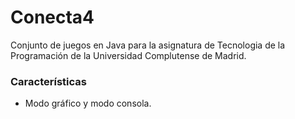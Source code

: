 # Conecta4

Conjunto de juegos en Java para la asignatura de Tecnologia de la Programación de la Universidad Complutense de Madrid.

### Características

 - Modo gráfico y modo consola.

